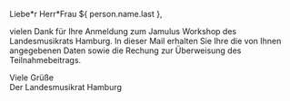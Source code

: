Liebe\*r Herr\*Frau ${ person.name.last },

vielen Dank für Ihre Anmeldung zum Jamulus Workshop des Landesmusikrats Hamburg.
In dieser Mail erhalten Sie Ihre die von Ihnen angegebenen Daten sowie die
Rechung zur Überweisung des Teilnahmebeitrags.

Viele Grüße  
Der Landesmusikrat Hamburg
